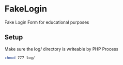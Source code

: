 # FakeLogin
Fake Login Form for educational purposes

## Setup
Make sure the log/ directory is writeable by PHP Process
```bash
chmod 777 log/

